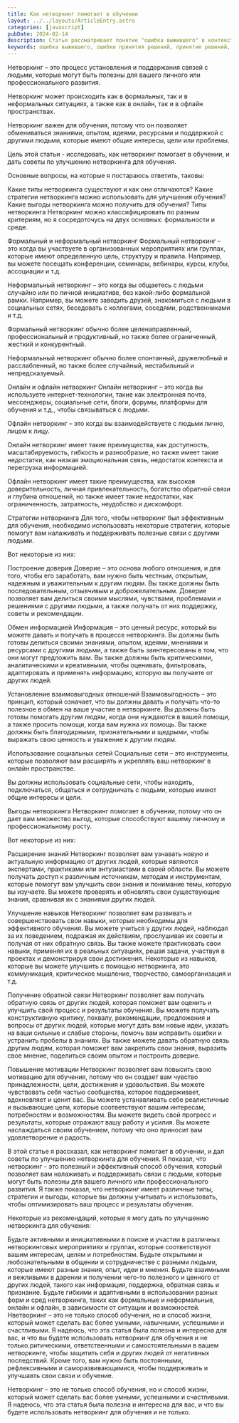 ```yaml
---
title: Как нетворкинг помогает в обучении
layout: ../../layouts/ArticleEntry.astro
categories: [javascript]
pubDate: 2024-02-14
description: Статья рассматривает понятие "ошибка выжившего" в контексте информационных технологий (IT). Описывается, как это искажение может влиять на принятие решений, основанных только на успешных кейсах, и предоставляются примеры из сферы IT. В частности, подчеркивается важность анализа не только успешных, но и неудачных опытов для более обоснованных стратегических решений в IT.
keywords: ошибка выжившего, ошибки принятия решений, принятие решений, аспекты анализа данных, survivorship bias
---
```


Нетворкинг – это процесс установления и поддержания связей с людьми, которые могут быть полезны для вашего личного или профессионального развития.

Нетворкинг может происходить как в формальных, так и в неформальных ситуациях, а также как в онлайн, так и в офлайн пространствах.

Нетворкинг важен для обучения, потому что он позволяет обмениваться знаниями, опытом, идеями, ресурсами и поддержкой с другими людьми, которые имеют общие интересы, цели или проблемы.

Цель этой статьи - исследовать, как нетворкинг помогает в обучении, и дать советы по улучшению нетворкинга для обучения.

Основные вопросы, на которые я постараюсь ответить, таковы:

Какие типы нетворкинга существуют и как они отличаются?
Какие стратегии нетворкинга можно использовать для улучшения обучения?
Какие выгоды нетворкинга можно получить для обучения?
Типы нетворкинга
Нетворкинг можно классифицировать по разным критериям, но я сосредоточусь на двух основных: формальности и среде.

Формальный и неформальный нетворкинг
Формальный нетворкинг – это когда вы участвуете в организованных мероприятиях или группах, которые имеют определенную цель, структуру и правила. Например, вы можете посещать конференции, семинары, вебинары, курсы, клубы, ассоциации и т.д.

Неформальный нетворкинг – это когда вы общаетесь с людьми случайно или по личной инициативе, без какой-либо формальной рамки. Например, вы можете заводить друзей, знакомиться с людьми в социальных сетях, беседовать с коллегами, соседями, родственниками и т.д.

Формальный нетворкинг обычно более целенаправленный, профессиональный и продуктивный, но также более ограниченный, жесткий и конкурентный.

Неформальный нетворкинг обычно более спонтанный, дружелюбный и расслабленный, но также более случайный, нестабильный и непредсказуемый.

Онлайн и офлайн нетворкинг
Онлайн нетворкинг – это когда вы используете интернет-технологии, такие как электронная почта, мессенджеры, социальные сети, блоги, форумы, платформы для обучения и т.д., чтобы связываться с людьми.

Офлайн нетворкинг – это когда вы взаимодействуете с людьми лично, лицом к лицу.

Онлайн нетворкинг имеет такие преимущества, как доступность, масштабируемость, гибкость и разнообразие, но также имеет такие недостатки, как низкая эмоциональная связь, недостаток контекста и перегрузка информацией.

Офлайн нетворкинг имеет такие преимущества, как высокая доверительность, личная привлекательность, богатство обратной связи и глубина отношений, но также имеет такие недостатки, как ограниченность, затратность, неудобство и дискомфорт.

Стратегии нетворкинга
Для того, чтобы нетворкинг был эффективным для обучения, необходимо использовать некоторые стратегии, которые помогут вам налаживать и поддерживать полезные связи с другими людьми.

Вот некоторые из них:

Построение доверия
Доверие – это основа любого отношения, и для того, чтобы его заработать, вам нужно быть честным, открытым, надежным и уважительным к другим людям. Вы также должны быть последовательным, отзывчивым и доброжелательным. Доверие позволяет вам делиться своими мыслями, чувствами, проблемами и решениями с другими людьми, а также получать от них поддержку, советы и рекомендации.

Обмен информацией
Информация – это ценный ресурс, который вы можете давать и получать в процессе нетворкинга. Вы должны быть готовы делиться своими знаниями, опытом, идеями, мнениями и ресурсами с другими людьми, а также быть заинтересованы в том, что они могут предложить вам. Вы также должны быть критическими, аналитическими и креативными, чтобы оценивать, фильтровать, адаптировать и применять информацию, которую вы получаете от других людей.

Установление взаимовыгодных отношений
Взаимовыгодность – это принцип, который означает, что вы должны давать и получать что-то полезное в обмен на ваше участие в нетворкинге. Вы должны быть готовы помогать другим людям, когда они нуждаются в вашей помощи, а также просить помощи, когда вам нужна их помощь. Вы также должны быть благодарными, признательными и щедрыми, чтобы выражать свою ценность и уважение к другим людям.

Использование социальных сетей
Социальные сети – это инструменты, которые позволяют вам расширять и укреплять ваш нетворкинг в онлайн пространстве.

Вы должны использовать социальные сети, чтобы находить, подключаться, общаться и сотрудничать с людьми, которые имеют общие интересы и цели.

Выгоды нетворкинга
Нетворкинг помогает в обучении, потому что он дает вам множество выгод, которые способствуют вашему личному и профессиональному росту.

Вот некоторые из них:

Расширение знаний
Нетворкинг позволяет вам узнавать новую и актуальную информацию от других людей, которые являются экспертами, практиками или энтузиастами в своей области. Вы можете получать доступ к различным источникам, методам и инструментам, которые помогут вам улучшить свои знания и понимание темы, которую вы изучаете. Вы можете проверять и обновлять свои существующие знания, сравнивая их с знаниями других людей.

Улучшение навыков
Нетворкинг позволяет вам развивать и совершенствовать свои навыки, которые необходимы для эффективного обучения. Вы можете учиться у других людей, наблюдая за их поведением, подражая их действиям, прослушивая их советы и получая от них обратную связь. Вы также можете практиковать свои навыки, применяя их в реальных ситуациях, решая задачи, участвуя в проектах и демонстрируя свои достижения. Некоторые из навыков, которые вы можете улучшить с помощью нетворкинга, это коммуникация, критическое мышление, творчество, самоорганизация и т.д.

Получение обратной связи
Нетворкинг позволяет вам получать обратную связь от других людей, которая поможет вам оценить и улучшить свой процесс и результаты обучения. Вы можете получать конструктивную критику, похвалу, рекомендации, предложения и вопросы от других людей, которые могут дать вам новые идеи, указать на ваши сильные и слабые стороны, помочь вам исправить ошибки и устранить пробелы в знаниях. Вы также можете давать обратную связь другим людям, которая поможет вам закрепить свои знания, выразить свое мнение, поделиться своим опытом и построить доверие.

Повышение мотивации
Нетворкинг позволяет вам повысить свою мотивацию для обучения, потому что он создает вам чувство принадлежности, цели, достижения и удовольствия. Вы можете чувствовать себя частью сообщества, которое поддерживает, вдохновляет и ценит вас. Вы можете устанавливать себе реалистичные и вызывающие цели, которые соответствуют вашим интересам, потребностям и возможностям. Вы можете видеть свой прогресс и результаты, которые отражают вашу работу и усилия. Вы можете наслаждаться своим обучением, потому что оно приносит вам удовлетворение и радость.

В этой статье я рассказал, как нетворкинг помогает в обучении, и дал советы по улучшению нетворкинга для обучения. Я показал, что нетворкинг - это полезный и эффективный способ обучения, который позволяет вам налаживать и поддерживать связи с людьми, которые могут быть полезны для вашего личного или профессионального развития. Я также показал, что нетворкинг имеет различные типы, стратегии и выгоды, которые вы должны учитывать и использовать, чтобы оптимизировать ваш процесс и результаты обучения.

Некоторые из рекомендаций, которые я могу дать по улучшению нетворкинга для обучения:

Будьте активными и инициативными в поиске и участии в различных нетворкинговых мероприятиях и группах, которые соответствуют вашим интересам, целям и потребностям.
Будьте открытыми и любознательными в общении и сотрудничестве с разными людьми, которые имеют разные знания, опыт, идеи и мнения.
Будьте взаимными и вежливыми в дарении и получении чего-то полезного и ценного от других людей, такого как информация, поддержка, обратная связь и признание.
Будьте гибкими и адаптивными в использовании разных форм и сред нетворкинга, таких как формальные и неформальные, онлайн и офлайн, в зависимости от ситуации и возможностей.
Нветворкинг – это не только способ обучения, но и способ жизни, который может сделать вас более умными, навычными, успешными и счастливыми. Я надеюсь, что эта статья была полезна и интересна для вас, и что вы будете использовать нетворкинг для обучения и не только.ритическими, ответственными и самостоятельными в вашем нетворкинге, чтобы защитить себя и других людей от негативных последствий. Кроме того, вам нужно быть постоянными, рефлексивными и саморазвивающимися, чтобы поддерживать и улучшавть свои связи и обучение.

Нетворкинг – это не только способ обучения, но и способ жизни, который может сделать вас более умными, успешными и счастливыми. Я надеюсь, что эта статья была полезна и интересна для вас, и что вы будете использовать нетворкинг для обучения и не только.